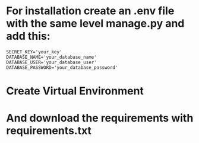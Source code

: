 # For installation create an .env file with the same level manage.py and add this:

```
SECRET_KEY='your_key'
DATABASE_NAME='your_database_name'
DATABASE_USER='your_database_user'
DATABASE_PASSWORD='your_database_password'
```

# Create Virtual Environment

# And download the requirements with requirements.txt
